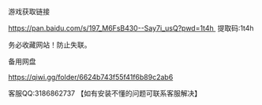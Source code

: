 游戏获取链接

https://pan.baidu.com/s/197_M6FsB430--Say7i_usQ?pwd=1t4h 
提取码:1t4h


务必收藏网站！防止失联。

备用网盘

https://qiwi.gg/folder/6624b743f55f41f6b89c2ab6



客服QQ:3186862737 【如有安装不懂的问题可联系客服解决】

